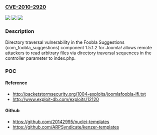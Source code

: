 ### [CVE-2010-2920](https://cve.mitre.org/cgi-bin/cvename.cgi?name=CVE-2010-2920)
![](https://img.shields.io/static/v1?label=Product&message=n%2Fa&color=blue)
![](https://img.shields.io/static/v1?label=Version&message=n%2Fa&color=blue)
![](https://img.shields.io/static/v1?label=Vulnerability&message=n%2Fa&color=brighgreen)

### Description

Directory traversal vulnerability in the Foobla Suggestions (com_foobla_suggestions) component 1.5.1.2 for Joomla! allows remote attackers to read arbitrary files via directory traversal sequences in the controller parameter to index.php.

### POC

#### Reference
- http://packetstormsecurity.org/1004-exploits/joomlafoobla-lfi.txt
- http://www.exploit-db.com/exploits/12120

#### Github
- https://github.com/20142995/nuclei-templates
- https://github.com/ARPSyndicate/kenzer-templates

